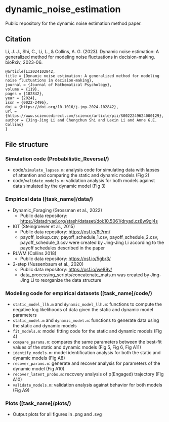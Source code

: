 # dynamic_noise_estimation
 Public repository for the dynamic noise estimation method paper.

## Citation
 Li, J. J., Shi, C., Li, L., & Collins, A. G. (2023). Dynamic noise estimation: A generalized method for modeling noise fluctuations in decision-making. bioRxiv, 2023-06.

 ```
@article{LI2024102842,
title = {Dynamic noise estimation: A generalized method for modeling noise fluctuations in decision-making},
journal = {Journal of Mathematical Psychology},
volume = {119},
pages = {102842},
year = {2024},
issn = {0022-2496},
doi = {https://doi.org/10.1016/j.jmp.2024.102842},
url = {https://www.sciencedirect.com/science/article/pii/S0022249624000129},
author = {Jing-Jing Li and Chengchun Shi and Lexin Li and Anne G.E. Collins}
}
 ```

## File structure

### Simulation code (Probabilistic_Reversal/)
- code/`simulate_lapses.m`: analysis code for simulating data with lapses of attention and comparing the static and dynamic models (Fig 2)
- code/`validate_models.m`: validation analysis for both models against data simulated by the dynamic model (Fig 3)


### Empirical data ([task_name]/data/)
- Dynamic_Foraging (Grossman et al., 2022)
    - Public data repository: https://datadryad.org/stash/dataset/doi:10.5061/dryad.cz8w9gj4s
- IGT (Steingroever et al., 2015)
    - Public data repository: https://osf.io/8t7rm/
    - payoff_lookup.csv, payoff_schedule_1.csv, payoff_schedule_2.csv, payoff_schedule_3.csv were created by Jing-Jing Li according to the payoff schedules described in the paper
- RLWM (Collins 2018)
    - Public data repository: https://osf.io/5gbr3/ 
- 2-step (Nussenbaum et al., 2020)
    - Public data repository: https://osf.io/we89v/
    - data_processing_scripts/concatenate_mats.m was created by Jing-Jing Li to reorganize the data structure

### Modeling code for empirical datasets ([task_name]/code/)
- `static_model_llh.m` and `dynamic_model_llh.m`: functions to compute the negative log likelihoods of data given the static and dynamic model parameters
- `static_model.m` and `dynamic_model.m`: functions to generate data using the static and dynamic models
- `fit_models.m`: model fitting code for the static and dynamic models (Fig 4)
- `compare_params.m`: compares the same parameters between the best-fit values of the static and dynamic models (Fig 5, Fig 6, Fig A11)
- `identify_models.m`: model identification analysis for both the static and dynamic models (Fig A8)
- `recover_params.m`: generate and recover analysis for parameters of the dynamic model (Fig A10)
- `recover_latent_probs.m`: recovery analysis of p(Engaged) trajectory (Fig A10)
- `validate_models.m`: validation analysis against behavior for both models (Fig A9)

### Plots ([task_name]/plots/)
- Output plots for all figures in .png and .svg

